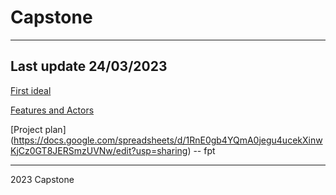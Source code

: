 # Capstone

------

## Last update 24/03/2023 

[First ideal](https://lucid.app/lucidchart/0a241539-526f-4aa9-91b5-5bd295faccab/view?page=0_0#)

[Features and Actors](https://lucid.app/lucidchart/dc7b3d94-89c7-4d26-a0eb-13199abc0801/edit?beaconFlowId=3101107C7C3D5CF6&invitationId=inv_48cae0ba-800e-4d5c-811d-aa9bd9a65821&page=0_0#)

[Project plan] (https://docs.google.com/spreadsheets/d/1RnE0gb4YQmA0jegu4ucekXinwKjCz0GT8JERSmzUVNw/edit?usp=sharing) -- fpt 

-------


2023 Capstone
